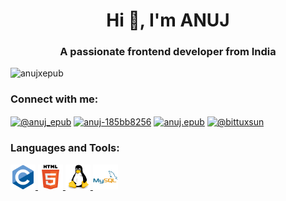 <h1 align="center">Hi 👋, I'm ANUJ</h1>
<h3 align="center">A passionate frontend developer from India</h3>

<p align="left"> <img src="https://komarev.com/ghpvc/?username=anujxepub&label=Profile%20views&color=0e75b6&style=flat" alt="anujxepub" /> </p>

<h3 align="left">Connect with me:</h3>
<p align="left">
<a href="https://twitter.com/@anuj_epub" target="blank"><img align="center" src="https://raw.githubusercontent.com/rahuldkjain/github-profile-readme-generator/master/src/images/icons/Social/twitter.svg" alt="@anuj_epub" height="30" width="40" /></a>
<a href="https://linkedin.com/in/anuj-185bb8256" target="blank"><img align="center" src="https://raw.githubusercontent.com/rahuldkjain/github-profile-readme-generator/master/src/images/icons/Social/linked-in-alt.svg" alt="anuj-185bb8256" height="30" width="40" /></a>
<a href="https://instagram.com/anuj.epub" target="blank"><img align="center" src="https://raw.githubusercontent.com/rahuldkjain/github-profile-readme-generator/master/src/images/icons/Social/instagram.svg" alt="anuj.epub" height="30" width="40" /></a>
<a href="https://www.youtube.com/c/@bittuxsun" target="blank"><img align="center" src="https://raw.githubusercontent.com/rahuldkjain/github-profile-readme-generator/master/src/images/icons/Social/youtube.svg" alt="@bittuxsun" height="30" width="40" /></a>
</p>

<h3 align="left">Languages and Tools:</h3>
<p align="left"> <a href="https://www.cprogramming.com/" target="_blank" rel="noreferrer"> <img src="https://raw.githubusercontent.com/devicons/devicon/master/icons/c/c-original.svg" alt="c" width="40" height="40"/> </a> <a href="https://www.w3.org/html/" target="_blank" rel="noreferrer"> <img src="https://raw.githubusercontent.com/devicons/devicon/master/icons/html5/html5-original-wordmark.svg" alt="html5" width="40" height="40"/> </a> <a href="https://www.linux.org/" target="_blank" rel="noreferrer"> <img src="https://raw.githubusercontent.com/devicons/devicon/master/icons/linux/linux-original.svg" alt="linux" width="40" height="40"/> </a> <a href="https://www.mysql.com/" target="_blank" rel="noreferrer"> <img src="https://raw.githubusercontent.com/devicons/devicon/master/icons/mysql/mysql-original-wordmark.svg" alt="mysql" width="40" height="40"/> </a> </p>
